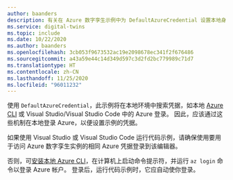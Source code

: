 ```yaml
---
author: baanders
description: 有关在 Azure 数字孪生示例中为 DefaultAzureCredential 设置本地身份验证的 include 文件 - 无简介
ms.service: digital-twins
ms.topic: include
ms.date: 10/22/2020
ms.author: baanders
ms.openlocfilehash: 3cb053f9673532ac19e2098678ec341f2f676486
ms.sourcegitcommit: a43a59e44c14d349d597c3d2fd2bc779989c71d7
ms.translationtype: HT
ms.contentlocale: zh-CN
ms.lasthandoff: 11/25/2020
ms.locfileid: "96011232"
---
```

使用 `DefaultAzureCredential`，此示例将在本地环境中搜索凭据，如本地 [Azure CLI](/cli/azure/install-azure-cli?view=azure-cli-latest&preserve-view=true) 或 Visual Studio/Visual Studio Code 中的 Azure 登录。 因此，应该通过这些机制在本地登录 Azure，以便设置示例的凭据。

如果使用 Visual Studio 或 Visual Studio Code 运行代码示例，请确保使用要用于访问 Azure 数字孪生实例的相同 Azure 凭据登录到该编辑器。

否则，可[安装本地 Azure CLI](/cli/azure/install-azure-cli?view=azure-cli-latest&preserve-view=true)，在计算机上启动命令提示符，并运行 `az login` 命令以登录 Azure 帐户。 登录后，运行代码示例时，它应自动使你登录。